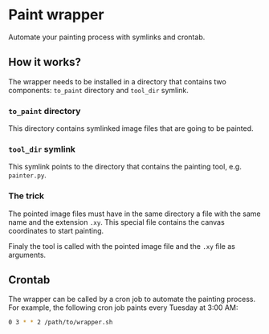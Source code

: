 # Paint wrapper

Automate your painting process with symlinks and crontab.

## How it works?

The wrapper needs to be installed in a directory that contains two components: `to_paint` directory and `tool_dir` symlink.

### `to_paint` directory

This directory contains symlinked image files that are going to be painted.

### `tool_dir` symlink

This symlink points to the directory that contains the painting tool, e.g. `painter.py`.

### The trick

The pointed image files must have in the same directory a file with the same name and the extension `.xy`. This special file contains the canvas coordinates to start painting.

Finaly the tool is called with the pointed image file and the `.xy` file as arguments.

## Crontab

The wrapper can be called by a cron job to automate the painting process. For example, the following cron job paints every Tuesday at 3:00 AM:

```bash
0 3 * * 2 /path/to/wrapper.sh
```
